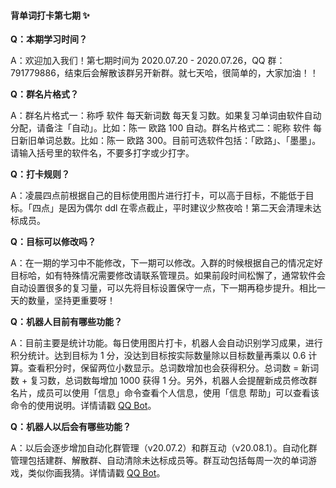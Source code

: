 #### 背单词打卡第七期 :sparkles:

**Q：本期学习时间？**

A：欢迎加入我们！第七期时间为 2020.07.20 - 2020.07.26，QQ 群：791779886，结束后会解散该群另开新群。就七天哈，很简单的，大家加油！！

**Q：群名片格式？**

A：群名片格式一：称呼 软件 每天新词数 每天复习数。如果复习单词由软件自动分配，请备注「自动」。比如：陈一 欧路 100 自动。群名片格式二：昵称 软件 每日新旧单词总数。比如：陈一 欧路 300。目前可选软件包括：「欧路」、「墨墨」。请输入括号里的软件名，不要多打字或少打字。

**Q：打卡规则？**

A：凌晨四点前根据自己的目标使用图片进行打卡，可以高于目标，不能低于目标。「四点」是因为偶尔 ddl 在零点截止，平时建议少熬夜哈！第二天会清理未达标成员。

**Q：目标可以修改吗？**

A：在一期的学习中不能修改，下一期可以修改。入群的时候根据自己的情况定好目标哈，如有特殊情况需要修改请联系管理员。如果前段时间松懈了，通常软件会自动设置很多的复习量，可以先将目标设置保守一点，下一期再稳步提升。相比一天的数量，坚持更重要呀！

**Q：机器人目前有哪些功能？**

A：目前主要是统计功能。每日使用图片打卡，机器人会自动识别学习成果，进行积分统计。达到目标为 1 分，没达到目标按实际数量除以目标数量再乘以 0.6 计算。查看积分时，保留两位小数显示。总词数增加也会获得积分。总词数 = 新词数 + 复习数，总词数每增加 1000 获得 1 分。另外，机器人会提醒新成员修改群名片，成员可以使用「信息」命令查看个人信息，使用「信息 帮助」可以查看该命令的使用说明。详情请戳 [QQ Bot](https://trello.com/b/YWFM22xX)。

**Q：机器人以后会有哪些功能？**

A：以后会逐步增加自动化群管理（v20.07.2）和群互动（v20.08.1）。自动化群管理包括建群、解散群、自动清除未达标成员等。群互动包括每周一次的单词游戏，类似你画我猜。详情请戳 [QQ Bot](https://trello.com/b/YWFM22xX)。
